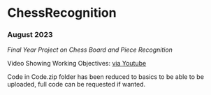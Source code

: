 # ChessRecognition
### August 2023

_*Final Year Project on Chess Board and Piece Recognition*_

Video Showing Working Objectives: [via Youtube](https://youtu.be/hQ-6yhSKq2o)

Code in Code.zip folder has been reduced to basics to be able to be uploaded, full code can be requested if wanted.
